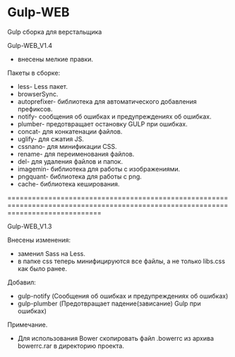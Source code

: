 # Gulp-WEB
Gulp сборка для верстальщика


Gulp-WEB_V1.4
- внесены мелкие правки.

Пакеты в сборке:
- less- Less пакет.
- browserSync.
- autoprefixer- библиотека для автоматического добавления префиксов.
- notify- cообщения об ошибках и предупреждениях об ошибках.
- plumber- предотвращает остановку GULP при ошибках.
- concat- для конкатенации файлов.
- uglify- для сжатия JS.
- cssnano- для минификации CSS.
- rename- для переименования файлов.
- del- для удаления файлов и папок.
- imagemin- библиотека для работы с изображениями.
- pngquant- библиотека для работы с png.
- cache- библиотека кеширования.


===================================================================================================================================

Gulp-WEB_V1.3

Внесены изменения: 
- заменил Sass на Less.
- в папке css теперь минифицируются все файлы, а не только libs.css как было ранее. 

Добавил:
- gulp-notify (Сообщения об ошибках и предупреждениях об ошибках)
- gulp-plumber (Предотвращает падение(зависание) Gulp при ошибках)


Примечание.
- Для использования Bower скопировать файл .bowerrc из архива bowerrc.rar в директорию проекта. 
